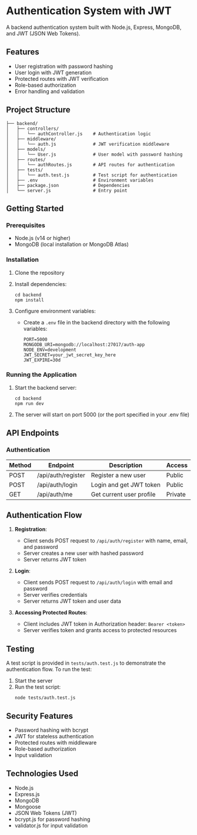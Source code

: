 # Authentication System with JWT

A backend authentication system built with Node.js, Express, MongoDB, and JWT (JSON Web Tokens).

## Features

- User registration with password hashing
- User login with JWT generation
- Protected routes with JWT verification
- Role-based authorization
- Error handling and validation

## Project Structure

```
├── backend/
│   ├── controllers/
│   │   └── authController.js    # Authentication logic
│   ├── middleware/
│   │   └── auth.js              # JWT verification middleware
│   ├── models/
│   │   └── User.js              # User model with password hashing
│   ├── routes/
│   │   └── authRoutes.js        # API routes for authentication
│   ├── tests/
│   │   └── auth.test.js         # Test script for authentication
│   ├── .env                     # Environment variables
│   ├── package.json             # Dependencies
│   └── server.js                # Entry point
```

## Getting Started

### Prerequisites

- Node.js (v14 or higher)
- MongoDB (local installation or MongoDB Atlas)

### Installation

1. Clone the repository

2. Install dependencies:
   ```
   cd backend
   npm install
   ```

3. Configure environment variables:
   - Create a `.env` file in the backend directory with the following variables:
     ```
     PORT=5000
     MONGODB_URI=mongodb://localhost:27017/auth-app
     NODE_ENV=development
     JWT_SECRET=your_jwt_secret_key_here
     JWT_EXPIRE=30d
     ```

### Running the Application

1. Start the backend server:
   ```
   cd backend
   npm run dev
   ```

2. The server will start on port 5000 (or the port specified in your .env file)

## API Endpoints

### Authentication

| Method | Endpoint           | Description                | Access      |
|--------|-------------------|----------------------------|-------------|
| POST   | /api/auth/register | Register a new user        | Public      |
| POST   | /api/auth/login    | Login and get JWT token    | Public      |
| GET    | /api/auth/me       | Get current user profile   | Private     |

## Authentication Flow

1. **Registration**:
   - Client sends POST request to `/api/auth/register` with name, email, and password
   - Server creates a new user with hashed password
   - Server returns JWT token

2. **Login**:
   - Client sends POST request to `/api/auth/login` with email and password
   - Server verifies credentials
   - Server returns JWT token and user data

3. **Accessing Protected Routes**:
   - Client includes JWT token in Authorization header: `Bearer <token>`
   - Server verifies token and grants access to protected resources

## Testing

A test script is provided in `tests/auth.test.js` to demonstrate the authentication flow. To run the test:

1. Start the server
2. Run the test script:
   ```
   node tests/auth.test.js
   ```

## Security Features

- Password hashing with bcrypt
- JWT for stateless authentication
- Protected routes with middleware
- Role-based authorization
- Input validation

## Technologies Used

- Node.js
- Express.js
- MongoDB
- Mongoose
- JSON Web Tokens (JWT)
- bcrypt.js for password hashing
- validator.js for input validation